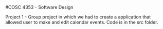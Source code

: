 #COSC 4353 - Software Design

Project 1 - Group project in which we had to create a application that allowed user to make and edit calendar events.
Code is in the src folder.


